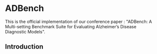 # ADBench
This is the official implementation of our conference paper : "ADBench: A Multi-setting Benchmark Suite for Evaluating Alzheimer’s Disease Diagnostic Models".

## Introduction

